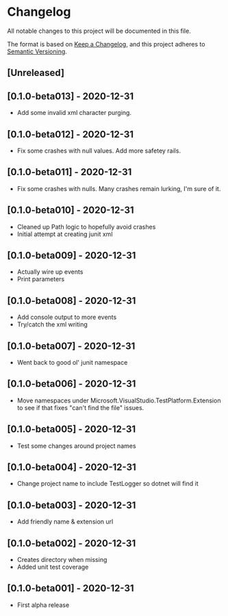 # Changelog
All notable changes to this project will be documented in this file.

The format is based on [Keep a Changelog](https://keepachangelog.com/en/1.0.0/),
and this project adheres to [Semantic Versioning](https://semver.org/spec/v2.0.0.html).

## [Unreleased]

## [0.1.0-beta013] - 2020-12-31
* Add some invalid xml character purging.

## [0.1.0-beta012] - 2020-12-31
* Fix some crashes with null values. Add more safetey rails.

## [0.1.0-beta011] - 2020-12-31
* Fix some crashes with nulls. Many crashes remain lurking, I'm sure of it.

## [0.1.0-beta010] - 2020-12-31
* Cleaned up Path logic to hopefully avoid crashes
* Initial attempt at creating junit xml

## [0.1.0-beta009] - 2020-12-31
* Actually wire up events
* Print parameters

## [0.1.0-beta008] - 2020-12-31
* Add console output to more events
* Try/catch the xml writing

## [0.1.0-beta007] - 2020-12-31
* Went back to good ol' junit namespace

## [0.1.0-beta006] - 2020-12-31
* Move namespaces under Microsoft.VisualStudio.TestPlatform.Extension to see if that fixes "can't find the file" issues.

## [0.1.0-beta005] - 2020-12-31
* Test some changes around project names

## [0.1.0-beta004] - 2020-12-31
* Change project name to include TestLogger so dotnet will find it

## [0.1.0-beta003] - 2020-12-31
* Add friendly name & extension url

## [0.1.0-beta002] - 2020-12-31
* Creates directory when missing
* Added unit test coverage

## [0.1.0-beta001] - 2020-12-31
* First alpha release
